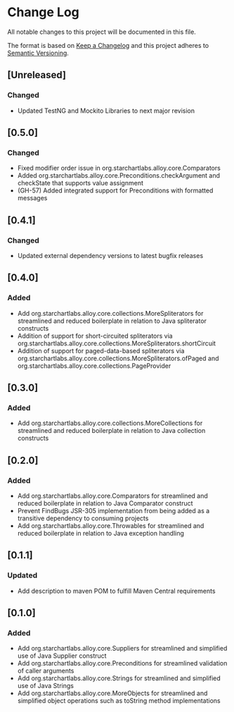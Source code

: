 # Change Log
All notable changes to this project will be documented in this file.

The format is based on [Keep a Changelog](http://keepachangelog.com/)
and this project adheres to [Semantic Versioning](http://semver.org/).

## [Unreleased]
### Changed
- Updated TestNG and Mockito Libraries to next major revision

## [0.5.0]
### Changed
- Fixed modifier order issue in org.starchartlabs.alloy.core.Comparators
- Added org.starchartlabs.alloy.core.Preconditions.checkArgument and checkState that supports value assignment
- (GH-57) Added integrated support for Preconditions with formatted messages

## [0.4.1]
### Changed

- Updated external dependency versions to latest bugfix releases

## [0.4.0]
### Added
- Add org.starchartlabs.alloy.core.collections.MoreSpliterators for streamlined and reduced boilerplate in relation to Java spliterator constructs
- Addition of support for short-circuited spliterators via org.starchartlabs.alloy.core.collections.MoreSpliterators.shortCircuit
- Addition of support for paged-data-based spliterators via org.starchartlabs.alloy.core.collections.MoreSpliterators.ofPaged and org.starchartlabs.alloy.core.collections.PageProvider

## [0.3.0]
### Added
- Add org.starchartlabs.alloy.core.collections.MoreCollections for streamlined and reduced boilerplate in relation to Java collection constructs

## [0.2.0]
### Added
- Add org.starchartlabs.alloy.core.Comparators for streamlined and reduced boilerplate in relation to Java Comparator construct
- Prevent FindBugs JSR-305 implementation from being added as a transitive dependency to consuming projects
- Add org.starchartlabs.alloy.core.Throwables for streamlined and reduced boilerplate in relation to Java exception handling

## [0.1.1]
### Updated
- Add description to maven POM to fulfill Maven Central requirements

## [0.1.0]
### Added
- Add org.starchartlabs.alloy.core.Suppliers for streamlined and simplified use of Java Supplier construct
- Add org.starchartlabs.alloy.core.Preconditions for streamlined validation of caller arguments
- Add org.starchartlabs.alloy.core.Strings for streamlined and simplified use of Java Strings
- Add org.starchartlabs.alloy.core.MoreObjects for streamlined and simplified object operations such as toString method implementations
